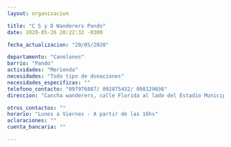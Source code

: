 ```yaml
---
layout: organizacion

title: "C S y D Wanderers Pando"
date: 2020-05-26 20:22:32 -0300

fecha_actualizacion: "20/05/2020"

departamento: "Canelones"
barrio: "Pando"
actividades: "Merienda"
necesidades: "Todo tipo de donaciones"
necesidades_especificas: ""
telefono_contacto: "097976887/ 092875432/ 098129036"
direccion: "Cancha wanderers, calle Florida al lado del Estadio Municipal, Barrio estadio. "

otros_contactos: ""
horario: "Lunes a Viernes - A partir de las 16hs"
aclaraciones: ""
cuenta_bancaria: ""

---
```

